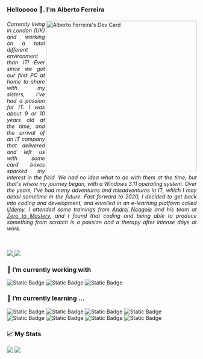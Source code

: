 ### Hellooooo 👋. I'm Alberto Ferreira

<!--- Description --->
<div>
  <a href="https://app.daily.dev/albertoferreira"><img src="https://api.daily.dev/devcards/951c1146b7e4439cb2736e02e0683866.png?r=jyp" align="right" width="400" alt="Alberto Ferreira's Dev Card"/></a>
  <h6 align="justify">
    Currently living in London (UK) and working on a total different environment than IT!
    Ever since we got our first PC at home to share with my sisters, I've had a passion for IT. I was about 9 or 10 years old at the time, and the arrival of an IT company that delivered and left us with some card boxes sparked my interest in the field. We had no idea
    what to do with them at the time, but that's where my journey began, with a Windows 3.11 operating system. Over the years, I've had many adventures and misadventures in IT, which I may detail sometime in the future. Fast forward to 2020, I decided to get back into
    coding and development, and enrolled in an e-learning platform called <a href="https://www.udemy.com/">Udemy</a>. I attended some trainings from <a href="https://github.com/aneagoie">Andrei Neagoie</a> and his team at 
    <a href="https://github.com/zero-to-mastery">Zero to Mastery</a>, and I found that coding and being able to produce something from scratch is a passion and a therapy after intense days at work.
  </h6>
  
</div>
</br>
<div>
<!--- Social Media Profiles and email --->
<a href="https://www.linkedin.com/in/alberto-ferreira-34771a168/">
  <img src="https://github.com/albertomtferreira/albertomtferreira/assets/60177437/bfb4811a-b09a-4c4a-b116-690790330d2c"/>
</a>
<a href="mailto:albertomtferreira@gmail.com">
  <img src="https://github.com/albertomtferreira/albertomtferreira/assets/60177437/ee28e8f9-3492-4c10-8a71-fbc8b280658f"/>
</a>
</div>

<div align="left">
  <h3> 🔭 I’m currently working with</h3>
    <p>
      <img alt="Static Badge" src="https://img.shields.io/badge/OS-Windows-blue?style=plastic&logo=Windows&logoColor=white"/>
      <img alt="Static Badge" src="https://img.shields.io/badge/Tools-Git-blue?style=plastic&logo=Github&logoColor=white">
      <img alt="Static Badge" src="https://img.shields.io/badge/Editor-Visual%20Studio-blue?style=plastic&logo=visual%20studio&logoColor=white">
    </p>
  <h3>🌱 I’m currently learning ...</h3>  
    <p>
      <img alt="Static Badge" src="https://img.shields.io/badge/Code-Java-blue?style=plastic&logo=Javascript&logoColor=white">
      <img alt="Static Badge" src="https://img.shields.io/badge/Code-NodeJS-blue?style=plastic&logo=NodeJS&logoColor=white">
      <img alt="Static Badge" src="https://img.shields.io/badge/Code-HTML-blue?style=plastic&logo=HTML&logoColor=white">
      <img alt="Static Badge" src="https://img.shields.io/badge/Code-React-blue?style=plastic&logo=React&logoColor=white">
      <img alt="Static Badge" src="https://img.shields.io/badge/Code-Firebase-blue?style=plastic&logo=Firebase&logoColor=white">
      <img alt="Static Badge" src="https://img.shields.io/badge/Code-Stripe-blue?style=plastic&logo=Stripe&logoColor=white">
      <img alt="Static Badge" src="https://img.shields.io/badge/Code-Typescript-blue?style=plastic&logo=Typescript&logoColor=white">
      <img alt="Static Badge" src="https://img.shields.io/badge/Code-GraphQL-blue?style=plastic&logo=GraphQL&logoColor=white">
    </p>
  
</div>

### 📈 My Stats

<div>
<img align="center" src="https://my-stats-nu-blond.vercel.app/api?username=albertomtferreira&count_private=true&theme=dark&show_icons=true&hide_border=true" />
  <img align="center" src="https://my-stats-nu-blond.vercel.app/api/top-langs/?username=albertomtferreira&theme=dark&show_icons=true&layout=compact&hide_border=true&exclude_repo=github-readme-stats,anuraghazra.github.io,feup-csr&hide=html,tex" />
</div>




<!---
**albertomtferreira/albertomtferreira** is a ✨ _special_ ✨ repository because its `README.md` (this file) appears on your GitHub profile.

Here are some ideas to get you started:

- 🔭 I’m currently working on ...
- 🌱 I’m currently learning ...
- 👯 I’m looking to collaborate on ...
- 🤔 I’m looking for help with ...
- 💬 Ask me about ...
- 📫 How to reach me: ...
- 😄 Pronouns: ...
- ⚡ Fun fact: ...

Stats- https://github.com/anuraghazra/github-readme-stats
https://github.com/anuraghazra/github-readme-stats/blob/master/themes/README.md
Make your badges here- https://shields.io/badges

<img align="center" src="https://github-readme-stats.vercel.app/api?username=albertomtferreira&show=reviews,discussions_started,discussions_answered,prs_merged,prs_merged_percentage" />
<img align="center" src="https://github-readme-stats.vercel.app/api?username=albertomtferreira" />
<img align="center" src="https://github-readme-stats.vercel.app/api?username=albertomtferreira&hide=contribs,prs" />
<div>
  <img align="center" src="https://github-readme-stats.vercel.app/api/wakatime?username=albertomtferreira" />
</div>
--->
